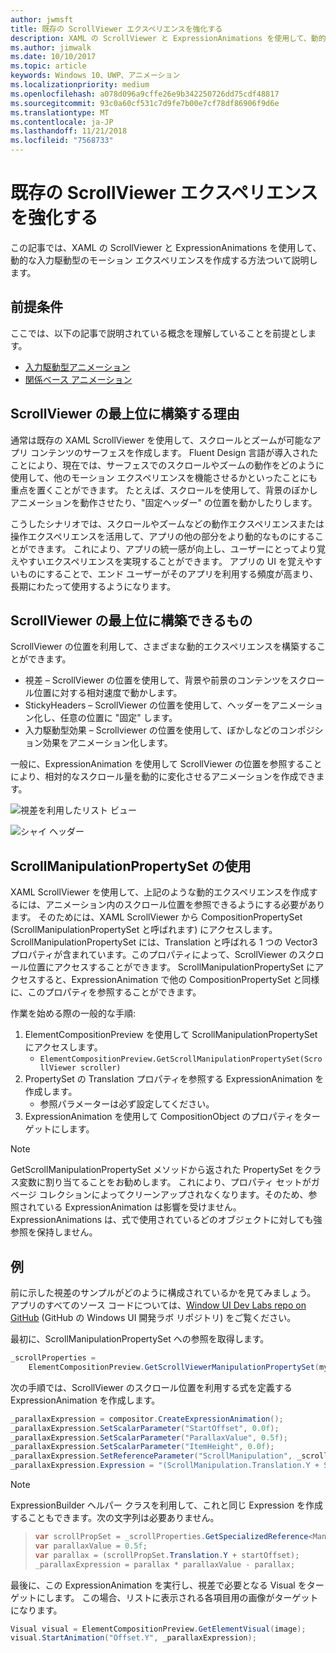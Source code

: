 ```yaml
---
author: jwmsft
title: 既存の ScrollViewer エクスペリエンスを強化する
description: XAML の ScrollViewer と ExpressionAnimations を使用して、動的な入力駆動型のモーション エクスペリエンスを作成する方法ついて説明します。
ms.author: jimwalk
ms.date: 10/10/2017
ms.topic: article
keywords: Windows 10、UWP、アニメーション
ms.localizationpriority: medium
ms.openlocfilehash: a078d096a9cffe26e9b342250726dd75cdf48817
ms.sourcegitcommit: 93c0a60cf531c7d9fe7b00e7cf78df86906f9d6e
ms.translationtype: MT
ms.contentlocale: ja-JP
ms.lasthandoff: 11/21/2018
ms.locfileid: "7568733"
---
```

# <a name="enhance-existing-scrollviewer-experiences"></a>既存の ScrollViewer エクスペリエンスを強化する

この記事では、XAML の ScrollViewer と ExpressionAnimations を使用して、動的な入力駆動型のモーション エクスペリエンスを作成する方法ついて説明します。

## <a name="prerequisites"></a>前提条件

ここでは、以下の記事で説明されている概念を理解していることを前提とします。

- [入力駆動型アニメーション](input-driven-animations.md)
- [関係ベース アニメーション](relation-animations.md)

## <a name="why-build-on-top-of-scrollviewer"></a>ScrollViewer の最上位に構築する理由

通常は既存の XAML ScrollViewer を使用して、スクロールとズームが可能なアプリ コンテンツのサーフェスを作成します。 Fluent Design 言語が導入されたことにより、現在では、サーフェスでのスクロールやズームの動作をどのように使用して、他のモーション エクスペリエンスを機能させるかといったことにも重点を置くことができます。 たとえば、スクロールを使用して、背景のぼかしアニメーションを動作させたり、"固定ヘッダー" の位置を動かしたりします。

こうしたシナリオでは、スクロールやズームなどの動作エクスペリエンスまたは操作エクスペリエンスを活用して、アプリの他の部分をより動的なものにすることができます。 これにより、アプリの統一感が向上し、ユーザーにとってより覚えやすいエクスペリエンスを実現することができます。 アプリの UI を覚えやすいものにすることで、エンド ユーザーがそのアプリを利用する頻度が高まり、長期にわたって使用するようになります。

## <a name="what-can-you-build-on-top-of-scrollviewer"></a>ScrollViewer の最上位に構築できるもの

ScrollViewer の位置を利用して、さまざまな動的エクスペリエンスを構築することができます。

- 視差 – ScrollViewer の位置を使用して、背景や前景のコンテンツをスクロール位置に対する相対速度で動かします。
- StickyHeaders – ScrollViewer の位置を使用して、ヘッダーをアニメーション化し、任意の位置に "固定" します。
- 入力駆動型効果 – Scrollviewer の位置を使用して、ぼかしなどのコンポジション効果をアニメーション化します。

一般に、ExpressionAnimation を使用して ScrollViewer の位置を参照することにより、相対的なスクロール量を動的に変化させるアニメーションを作成できます。

![視差を利用したリスト ビュー](images/animation/parallax.gif)

![シャイ ヘッダー](images/animation/shy-header.gif)

## <a name="using-scrollmanipulationpropertyset"></a>ScrollManipulationPropertySet の使用

XAML ScrollViewer を使用して、上記のような動的エクスペリエンスを作成するには、アニメーション内のスクロール位置を参照できるようにする必要があります。 そのためには、XAML ScrollViewer から CompositionPropertySet (ScrollManipulationPropertySet と呼ばれます) にアクセスします。
ScrollManipulationPropertySet には、Translation と呼ばれる 1 つの Vector3 プロパティが含まれています。このプロパティによって、ScrollViewer のスクロール位置にアクセスすることができます。 ScrollManipulationPropertySet にアクセスすると、ExpressionAnimation で他の CompositionPropertySet と同様に、このプロパティを参照することができます。

作業を始める際の一般的な手順:

1. ElementCompositionPreview を使用して ScrollManipulationPropertySet にアクセスします。
    - `ElementCompositionPreview.GetScrollManipulationPropertySet(ScrollViewer scroller)`
1. PropertySet の Translation プロパティを参照する ExpressionAnimation を作成します。
    - 参照パラメーターは必ず設定してください。
1. ExpressionAnimation を使用して CompositionObject のプロパティをターゲットにします。

> [!NOTE]
> GetScrollManipulationPropertySet メソッドから返された PropertySet をクラス変数に割り当てることをお勧めします。 これにより、プロパティ セットがガベージ コレクションによってクリーンアップされなくなります。そのため、参照されている ExpressionAnimation は影響を受けません。 ExpressionAnimations は、式で使用されているどのオブジェクトに対しても強参照を保持しません。

## <a name="example"></a>例

前に示した視差のサンプルがどのように構成されているかを見てみましょう。 アプリのすべてのソース コードについては、[Window UI Dev Labs repo on GitHub](https://github.com/Microsoft/WindowsUIDevLabs) (GitHub の Windows UI 開発ラボ リポジトリ) をご覧ください。

最初に、ScrollManipulationPropertySet への参照を取得します。

```csharp
_scrollProperties =
    ElementCompositionPreview.GetScrollViewerManipulationPropertySet(myScrollViewer);
```

次の手順では、ScrollViewer のスクロール位置を利用する式を定義する ExpressionAnimation を作成します。

```csharp
_parallaxExpression = compositor.CreateExpressionAnimation();
_parallaxExpression.SetScalarParameter("StartOffset", 0.0f);
_parallaxExpression.SetScalarParameter("ParallaxValue", 0.5f);
_parallaxExpression.SetScalarParameter("ItemHeight", 0.0f);
_parallaxExpression.SetReferenceParameter("ScrollManipulation", _scrollProperties);
_parallaxExpression.Expression = "(ScrollManipulation.Translation.Y + StartOffset - (0.5 * ItemHeight)) * ParallaxValue - (ScrollManipulation.Translation.Y + StartOffset - (0.5 * ItemHeight))";
```

> [!NOTE]
> ExpressionBuilder ヘルパー クラスを利用して、これと同じ Expression を作成することもできます。次の文字列は必要ありません。

> ```csharp
> var scrollPropSet = _scrollProperties.GetSpecializedReference<ManipulationPropertySetReferenceNode>();
> var parallaxValue = 0.5f;
> var parallax = (scrollPropSet.Translation.Y + startOffset);
> _parallaxExpression = parallax * parallaxValue - parallax;
> ```

最後に、この ExpressionAnimation を実行し、視差で必要となる Visual をターゲットにします。 この場合、リストに表示される各項目用の画像がターゲットになります。

```csharp
Visual visual = ElementCompositionPreview.GetElementVisual(image);
visual.StartAnimation("Offset.Y", _parallaxExpression);
```